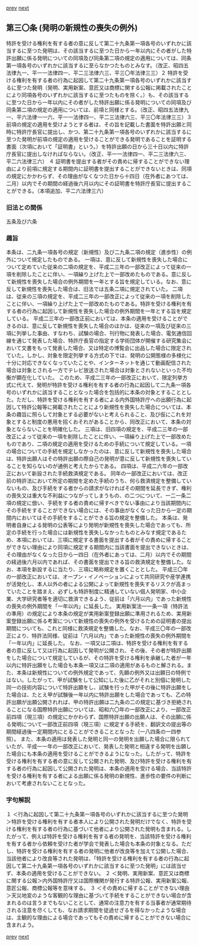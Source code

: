[prev](/specific\markdowns\特許法\034_Mp-Ch_2-At_29_2.md)
[next](/specific\markdowns\特許法\036_Mp-Ch_2-At_31.md)
## 第三〇条 (発明の新規性の喪失の例外)
特許を受ける権利を有する者の意に反して第二十九条第一項各号のいずれかに該当するに至つた発明は、その該当するに至つた日から一年以内にその者がした特許出願に係る発明についての同項及び同条第二項の規定の適用については、同条第一項各号のいずれかに該当するに至らなかつたものとみなす。（改正、昭四五法律九一、平一一法律四一、平二三法律六三、平三〇年法律三三）２ 特許を受ける権利を有する者の行為に起因して第二十九条第一項各号のいずれかに該当するに至つた発明（発明、実用新案、意匠又は商標に関する公報に掲載されたことにより同項各号のいずれかに該当するに至つたものを除く。）も、その該当するに至つた日から一年以内にその者がした特許出願に係る発明についての同項及び同条第二項の規定の適用については、前項と同様とする。（改正、昭四五法律九一、平六法律一一六、平一一法律四一、平二三法律六三、平三〇年法律三三）３ 前項の規定の適用を受けようとする者は、その旨を記載した書面を特許出願と同時に特許庁長官に提出し、かつ、第二十九条第一項各号のいずれかに該当するに至つた発明が前項の規定の適用を受けることができる発明であることを証明する書面（次項において「証明書」という。）を特許出願の日から三十日以内に特許庁長官に提出しなければならない。（改正、平一一法律四一、平二三法律六三、平二六法律三六）
４ 証明書を提出する者がその責めに帰することができない理由により前項に規定する期間内に証明書を提出することができないときは、同項の規定にかかわらず、その理由がなくなつた日から十四日（在外者にあつては、二月）以内でその期間の経過後六月以内にその証明書を特許庁長官に提出することができる。（本項追加、平二六法律三六）

### 旧法との関係
五条及び六条

### 趣旨
本条は、二九条一項各号の規定（新規性）及び二九条二項の規定（進歩性）の例外について規定したものである。
一項は、意に反して新規性を喪失した場合について定めていた従来の二項の規定を、平成二三年の一部改正によって従来の一項を削除したことに伴い、一項繰り上げた上で一部改めたものである。意に反して新規性を喪失した場合の例外期間を一年とする旨を規定している。なお、意に反して新規性を喪失した場合は、旧法では五条二項に規定されていた。
二項は、従来の三項の規定を、平成二三年の一部改正によって従来の一項を削除したことに伴い、一項繰り上げた上で一部改めたものである。特許を受ける権利を有する者の行為に起因して新規性を喪失した場合の例外期間を一年とする旨を規定している。
平成二三年の一部改正前においては、本条の適用を受けることができるのは、意に反して新規性を喪失した場合のほかは、従来の一項及び従来の三項に列挙した事由、すなわち、試験の場合、刊行物に発表した場合、電気通信回線を通じて発表した場合、特許庁長官の指定する学術団体が開催する研究集会において文書をもって発表した場合、又は特定の博覧会に出品した場合に限定されていた。しかし、対象を限定列挙する方式の下では、発明の公開態様の多様化に十分に対応できなくなっていたことや、インターネットを通じて動画配信された場合は対象とされる一方でテレビ放送された場合は対象とされないといった不均衡が顕在化していた。
このため、平成二三年の一部改正において、限定列挙方式に代えて、発明が特許を受ける権利を有する者の行為に起因して二九条一項各号のいずれかに該当することとなった場合を包括的に本条の対象とすることとした。ただし、特許を受ける権利を有する者による内外国特許庁への出願行為に起因して特許公報等に掲載されたことにより新規性を喪失した場合については、本条の趣旨に照らして対象とする必要がないと考えられること、及び仮にこれを対象とすると制度の悪用を招くおそれがあることから、同改正において、本条の対象とならないことを明確化した。
三項は、旧四項の規定を、平成二三年の一部改正によって従来の一項を削除したことに伴い、一項繰り上げた上で一部改めたものであり、二項の規定の適用を受けるための手続について規定している。一項の場合についての手続を規定しなかったのは、意に反して新規性を喪失した場合は、特許出願人はその特許出願の際自己の発明が意に反して新規性を喪失していることを知らないのが通例と考えたからである。
四項は、平成二六年の一部改正において新設された手続救済規定である。
同年の一部改正においては、改正前の特許法において所定の期間を定めた手続のうち、何ら救済規定を整備していないもの、及び手続をする者からの請求がなければその期間を延長できず、権利の喪失又は重大な不利益につながってしまうもの、の二つについて、一二一条二項の規定に倣い、手続をする者の責めに帰すべきでない事由により当該期間内にその手続をすることができない場合には、その事由がなくなった日から一定の期間内においてはその手続をすることができる旨の規定を整備した。
本条は、発明者自身による発明の公表等により発明が新規性を喪失した場合であっても、所定の手続を行った場合には新規性を喪失しなかったものとみなす規定であるため、本項においては、三項に規定する書面を提出する者がその責めに帰することができない理由により同項に規定する期間内に当該書面を提出できないときは、その理由がなくなった日から一四日（在外者にあっては、二月）以内でその期間の経過後六月以内であれば、その書面を提出できる旨の救済規定を整備した。なお、本項を新設するに当たり、三項に略称規定を置くこととした。
平成三〇年の一部改正においては、オープン・イノベーションによって共同研究や産学連携が活発化し、本人以外の者による公開によって新規性を喪失するリスクが高まっていたことを踏まえ、必ずしも特許制度に精通していない個人発明家、中小企業、大学研究者等を適切に救済できるよう、従前は「六月以内」であった新規性の喪失の例外期間を「一年以内」に延長した。
実用新案法一一条一項（特許法の準用）の規定により本条の規定が実用新案登録出願に準用されるため、実用新案登録出願に係る考案について新規性の喪失の例外を受けるための証明書の提出期間についても、これと同様に救済規定を整備した。なお、平成三〇年の一部改正により、特許法同様、従前は「六月以内」であった新規性の喪失の例外期間を「一年以内」に延長した。
なお、一項又は二項は、特許を受ける権利を有する者の意に反して又は行為に起因して発明が公開され、その後、その者が特許出願をした場合について規定しているが、その特許を受ける権利を承継した者が一年以内に特許出願をした場合も本条一項又は二項の適用があるものと解される。また、本条は新規性についての例外規定であって、先願の例外又は出願日の特例ではない。したがって、甲が試験をして公知にした後に乙がそれと別個に発明した同一の技術内容について特許出願をし、試験を行った甲がその後に特許出願をした場合は、たとえ甲が試験後一年以内に特許出願をした場合であっても、乙の特許出願が出願公開されれば、甲の特許出願は二九条の二の規定に基づき拒絶されることになる国際特許出願については、昭和六〇年の一部改正により、一部改正前四項（現三項）の規定にかかわらず、国際特許出願の出願人は、その出願に係る発明について一部改正前四項（現三項）に規定する手続を、翻訳文の提出等の期間経過後一定期間内にとることができることとなった（一八四条の一四参照）。
また、本条の適用は発表した発明と同一の発明を出願した場合に限られていたが、平成一一年の一部改正において、発表した発明と相違する発明を出願した場合にも本条の適用を受けることができるようになった。したがって、特許を受ける権利を有する者の意に反して公開された発明、及び特許を受ける権利を有する者の行為に起因して公開された発明は、本条の適用を受ける場合、当該特許を受ける権利を有する者による出願に係る発明の新規性、進歩性の要件の判断において考慮されないこととなった。

### 字句解説
１ ＜行為に起因して第二十九条第一項各号のいずれかに該当するに至つた発明＞特許を受ける権利を有する者本人により公開された発明だけでなく、特許を受ける権利を有する者の行為に基づいて他者により公開された発明も含まれる。したがって、例えば特許を受ける権利を有する者の発明を、当該特許を受ける権利を有する者から依頼を受けた者が学会で発表した場合も本条の対象となる。ただし、特許を受ける権利を有する者の発明に他者が改良等を加えて公開した場合、当該他者により改良等された発明は、「特許を受ける権利を有する者の行為に起因して第二十九条第一項各号のいずれかに該当するに至つた発明」には該当せず、本条の適用を受けることができない。
２ ＜発明、実用新案、意匠又は商標に関する公報＞内外国特許庁又は国際機関が発行する特許公報、実用新案公報、意匠公報、商標公報等を意味する。
３ ＜その責めに帰することができない理由＞天災地変のような客観的な理由に基づいて手続をすることができない場合が含まれるのは言うまでもないこととして、通常の注意力を有する当事者が通常期待される注意を尽くしても、なお請求期間を徒過せざるを得なかったような場合は、主観的な理由による場合であってもその責めに帰することができない場合に含まれよう。

[prev](/specific\markdowns\特許法\034_Mp-Ch_2-At_29_2.md)
[next](/specific\markdowns\特許法\036_Mp-Ch_2-At_31.md)